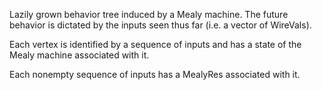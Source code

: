 Lazily grown behavior tree induced by a Mealy machine. The future behavior is  dictated by the inputs seen thus far (i.e. a vector of WireVals).

Each vertex is identified by a sequence of inputs and has a state of the Mealy  machine associated with it.

Each nonempty sequence of inputs has a MealyRes associated with it.
